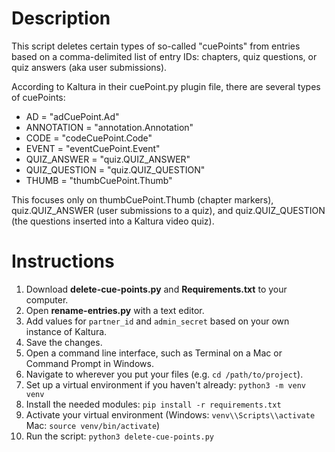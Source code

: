 # Description
This script deletes certain types of so-called "cuePoints" from entries based on a comma-delimited list of entry IDs: chapters, quiz questions, or quiz answers (aka user submissions). 

According to Kaltura in their cuePoint.py plugin file, there are several types of cuePoints:

- AD = "adCuePoint.Ad"
- ANNOTATION = "annotation.Annotation"
- CODE = "codeCuePoint.Code"
- EVENT = "eventCuePoint.Event"
- QUIZ_ANSWER = "quiz.QUIZ_ANSWER"
- QUIZ_QUESTION = "quiz.QUIZ_QUESTION"
- THUMB = "thumbCuePoint.Thumb"

This focuses only on thumbCuePoint.Thumb (chapter markers), quiz.QUIZ_ANSWER (user submissions to a quiz), and quiz.QUIZ_QUESTION (the questions inserted into a Kaltura video quiz).

# Instructions
1. Download **delete-cue-points.py** and **Requirements.txt** to your computer.
2. Open **rename-entries.py** with a text editor.
3. Add values for `partner_id` and `admin_secret` based on your own instance of Kaltura.
4. Save the changes.
5. Open a command line interface, such as Terminal on a Mac or Command Prompt in Windows.
6. Navigate to wherever you put your files (e.g. `cd /path/to/project`).
7. Set up a virtual environment if you haven't already: `python3 -m venv venv`
8. Install the needed modules: `pip install -r requirements.txt`
6. Activate your virtual environment (Windows: `venv\\Scripts\\activate` Mac: `source venv/bin/activate`)
7. Run the script: `python3 delete-cue-points.py`
